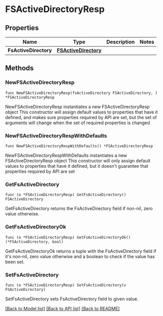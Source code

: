 # FSActiveDirectoryResp

## Properties

Name | Type | Description | Notes
------------ | ------------- | ------------- | -------------
**FsActiveDirectory** | [**FSActiveDirectory**](FSActiveDirectory.md) |  | 

## Methods

### NewFSActiveDirectoryResp

`func NewFSActiveDirectoryResp(fsActiveDirectory FSActiveDirectory, ) *FSActiveDirectoryResp`

NewFSActiveDirectoryResp instantiates a new FSActiveDirectoryResp object
This constructor will assign default values to properties that have it defined,
and makes sure properties required by API are set, but the set of arguments
will change when the set of required properties is changed

### NewFSActiveDirectoryRespWithDefaults

`func NewFSActiveDirectoryRespWithDefaults() *FSActiveDirectoryResp`

NewFSActiveDirectoryRespWithDefaults instantiates a new FSActiveDirectoryResp object
This constructor will only assign default values to properties that have it defined,
but it doesn't guarantee that properties required by API are set

### GetFsActiveDirectory

`func (o *FSActiveDirectoryResp) GetFsActiveDirectory() FSActiveDirectory`

GetFsActiveDirectory returns the FsActiveDirectory field if non-nil, zero value otherwise.

### GetFsActiveDirectoryOk

`func (o *FSActiveDirectoryResp) GetFsActiveDirectoryOk() (*FSActiveDirectory, bool)`

GetFsActiveDirectoryOk returns a tuple with the FsActiveDirectory field if it's non-nil, zero value otherwise
and a boolean to check if the value has been set.

### SetFsActiveDirectory

`func (o *FSActiveDirectoryResp) SetFsActiveDirectory(v FSActiveDirectory)`

SetFsActiveDirectory sets FsActiveDirectory field to given value.



[[Back to Model list]](../README.md#documentation-for-models) [[Back to API list]](../README.md#documentation-for-api-endpoints) [[Back to README]](../README.md)


